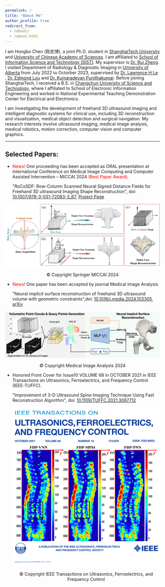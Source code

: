 ```yaml
---
permalink: /
title: "About Me"
author_profile: true
redirect_from: 
  - /about/
  - /about.html
---
```


I am Hongbo Chen (陈宏博), a joint Ph.D. student in 
<a href="https://www.shanghaitech.edu.cn/eng/" class="purple-link">ShanghaiTech University</a> and <a href="https://english.ucas.ac.cn/" class="purple-link"> University of Chinese Academy of Sciences</a>. I am affiliated to <a href="https://sist.shanghaitech.edu.cn/sist_en/" class="purple-link"> School of Information Science and Technology (SIST)</a>. My supervisor is <a href="https://sist.shanghaitech.edu.cn/zhengrui_en/main.htm" class="purple-link"> Dr. Rui Zheng</a>. 
I visited Department of Radiology & Diagnostic Imaging in 
<a href="hhttps://www.ualberta.ca/index.html" class="purple-link"> University of Alberta</a> from July 2022 to Octorber 2023, 
supervised by <a href="https://sites.google.com/ualberta.ca/lel/home" class="purple-link"> Dr. Lawrence H Le</a> , 
<a href="https://apps.ualberta.ca/directory/person/elou" class="purple-link"> Dr. Edmond Lou</a> and
<a href="https://scholar.google.ca/citations?user=NDvHoksAAAAJ&hl=en" class="purple-link"> Dr. Kumaradevan Punithakumar</a>. Before joining ShanghaiTech, 
I received a B.S. in <a href="https://sie.cust.edu.cn/" class="purple-link"> Changchun University of Science and Technology</a>, 
where I affiliated to School of Electronic Information Engineering and worked in National Experimental Teaching Demonstration Center for Electrical and Electronics. 




I am investigating the development of freehand 3D ultrasound imaging and intelligent diagnostic systems
for clinical use, including 3D reconstruction and visualization, medical object detection and surgical navigation. My research interests involve ultrasound imaging, medical image analysis, medical robotics, 
motion correction, computer vision and computer graphics.

------

## Selected Papers: ##

- <span style="color: red;">News!</span>
  One proceeding has been accepted as ORAL presentation at International Conference on Medical Image Computing and Computer Assisted Intervention – MICCAI 2024 <span style="color: red;">(Best Paper Award)</span>.

  "RoCoSDF: Row-Column Scanned Neural Signed Distance Fields for Freehand 3D ultrasound Imaging Shape Reconstruction", doi: <a href="https://doi.org/10.1007/978-3-031-72083-3_67" class="purple-link"> 10.1007/978-3-031-72083-3_67</a>,  <a href="https://chenhbo.github.io/RoCoSDF" class="purple-link"> Project Page</a>

<div  align="center">    
<img src="/images/Fig_MICCAI2024.png" width = "650"  alt="Framework" align=center />
  <p style="text-align: center;">&copy; Copyright Springer MICCAI 2024</p>

</div>

- <span style="color: red;">News!</span>
  One paper has been accepted by journal Medical Image Analysis

  "Neural implicit surface reconstruction of freehand 3D ultrasound volume with geometric constraints",doi: <a href="https://doi.org/10.1016/j.media.2024.103305" class="purple-link"> 10.1016/j.media.2024.103305</a>, <a href="https://arxiv.org/abs/2401.05915" class="purple-link"> arXiv</a>
<div  align="center">    
<img src="/images/Fig_MIA2024.png" width = "650"  alt="Framework" align=center />
  <p style="text-align: center;">&copy; Copyright Medical Image Analysis 2024</p>

</div>





- Honored Front Cover for Issue10 VOLUME 68 in OCTOBER 2021 in IEEE Transactions on Ultrasonics, Ferroelectrics, and Frequency Control (IEEE-TUFFC).

  "Improvement of 3-D Ultrasound Spine Imaging Technique Using Fast Reconstruction Algorithm", doi: <a href="https://doi.org/10.1109/TUFFC.2021.3087712" class="purple-link"> 10.1109/TUFFC.2021.3087712</a>
  
  <div  align="center">    
  <img src="/images/UFFCCover.png" width = "500"  alt="Framework" align=center />
    <p style="text-align: center;">&copy; Copyright IEEE Transactions on Ultrasonics, Ferroelectrics, and Frequency Control</p>
  </div>

